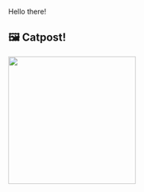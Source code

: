 Hello there!



## 🖼️ Catpost!

<sub>
    <img src="https://cdn2.thecatapi.com/images/2gq.jpg" height="256">
</sub>

